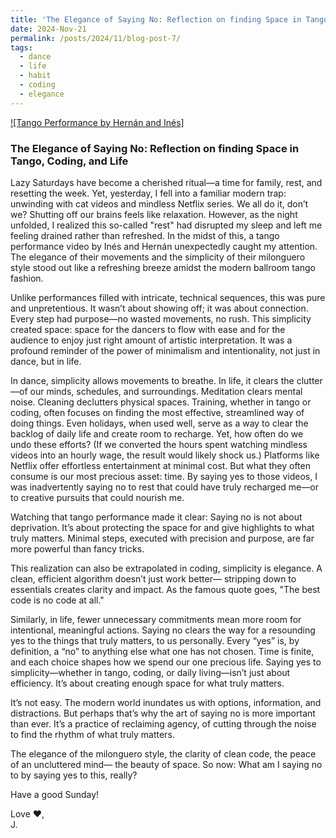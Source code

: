 ```yaml
---
title: 'The Elegance of Saying No: Reflection on finding Space in Tango, Coding, and Life'
date: 2024-Nov-21
permalink: /posts/2024/11/blog-post-7/
tags:
  - dance
  - life
  - habit
  - coding
  - elegance
---
```

[![Tango Performance by Hernán and Inés]](https://www.youtube.com/watch?v=JDnsxpqyUi8)<br>
### **The Elegance of Saying No: Reflection on finding Space in Tango, Coding, and Life**

Lazy Saturdays have become a cherished ritual—a time for family, rest, and resetting the week. Yet, yesterday, I fell into a familiar modern trap: unwinding with cat videos and mindless Netflix series. We all do it, don’t we? Shutting off our brains feels like relaxation. However, as the night unfolded, I realized this so-called "rest" had disrupted my sleep and left me feeling drained rather than refreshed.
In the midst of this, a tango performance video by Inés and  Hernán unexpectedly caught my attention. The elegance of their movements and the simplicity of their milonguero style stood out like a refreshing breeze amidst the modern ballroom tango fashion.

Unlike performances filled with intricate, technical sequences, this was pure and unpretentious. It wasn’t about showing off; it was about connection. Every step had purpose—no wasted movements, no rush. This simplicity created space: space for the dancers to flow with ease and for the audience to enjoy just right amount of artistic interpretation. It was a profound reminder of the power of minimalism and intentionality, not just in dance, but in life.

In dance, simplicity allows movements to breathe. In life, it clears the clutter—of our minds, schedules, and surroundings. Meditation clears mental noise. Cleaning declutters physical spaces. Training, whether in tango or coding, often focuses on finding the most effective, streamlined way of doing things. Even holidays, when used well, serve as a way to clear the backlog of daily life and create room to recharge.
Yet, how often do we undo these efforts? (If we converted the hours spent watching mindless videos into an hourly wage, the result would likely shock us.) Platforms like Netflix offer effortless entertainment at minimal cost. But what they often consume is our most precious asset: time. By saying yes to those videos, I was inadvertently saying no to rest that could have truly recharged me—or to creative pursuits that could nourish me.

Watching that tango performance made it clear: Saying no is not about deprivation. It’s about protecting the space for and give highlights to what truly matters. Minimal steps, executed with precision and purpose, are far more powerful than fancy tricks.

This realization can also be extrapolated in coding, simplicity is elegance. A clean, efficient algorithm doesn’t just work better— stripping down to essentials creates clarity and impact. As the famous quote goes, "The best code is no code at all."

Similarly, in life, fewer unnecessary commitments mean more room for intentional, meaningful actions. Saying no clears the way for a resounding yes to the things that truly matters, to us personally. Every “yes” is, by definition, a “no” to anything else what one has not chosen. Time is finite, and each choice shapes how we spend our one precious life. Saying yes to simplicity—whether in tango, coding, or daily living—isn’t just about efficiency. It’s about creating enough space for what truly matters.

It’s not easy. The modern world inundates us with options, information, and distractions. But perhaps that’s why the art of saying no is more important than ever. It’s a practice of reclaiming agency, of cutting through the noise to find the rhythm of what truly matters.

The elegance of the milonguero style, the clarity of clean code, the peace of an uncluttered mind— the beauty of space. So now: What am I saying no to by saying yes to this, really?

Have a good Sunday!<br>

Love ❤️,<br> 
J.
